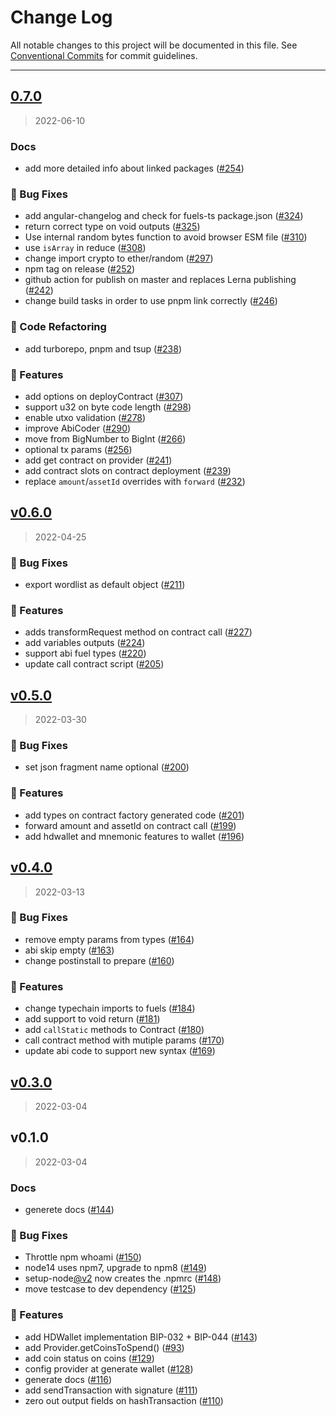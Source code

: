 # Change Log

All notable changes to this project will be documented in this file.
See [Conventional Commits](https://conventionalcommits.org) for commit guidelines.

---


<a name="0.7.0"></a>
## [0.7.0](https://github.com/FuelLabs/fuels-ts/compare/v0.6.0...0.7.0)

> 2022-06-10

### Docs

* add more detailed info about linked packages ([#254](https://github.com/FuelLabs/fuels-ts/issues/254))

### 🐞 Bug Fixes

* add angular-changelog and check for fuels-ts package.json ([#324](https://github.com/FuelLabs/fuels-ts/issues/324))
* return correct type on void outputs ([#325](https://github.com/FuelLabs/fuels-ts/issues/325))
* Use internal random bytes function to avoid browser ESM file ([#310](https://github.com/FuelLabs/fuels-ts/issues/310))
* use `isArray` in reduce ([#308](https://github.com/FuelLabs/fuels-ts/issues/308))
* change import crypto to ether/random ([#297](https://github.com/FuelLabs/fuels-ts/issues/297))
* npm tag on release ([#252](https://github.com/FuelLabs/fuels-ts/issues/252))
* github action for publish on master and replaces Lerna publishing ([#242](https://github.com/FuelLabs/fuels-ts/issues/242))
* change build tasks in order to use pnpm link correctly ([#246](https://github.com/FuelLabs/fuels-ts/issues/246))

### 📃 Code Refactoring

* add turborepo, pnpm and tsup ([#238](https://github.com/FuelLabs/fuels-ts/issues/238))

### 🚀 Features

* add options on deployContract ([#307](https://github.com/FuelLabs/fuels-ts/issues/307))
* support u32 on byte code length ([#298](https://github.com/FuelLabs/fuels-ts/issues/298))
* enable utxo validation ([#278](https://github.com/FuelLabs/fuels-ts/issues/278))
* improve AbiCoder ([#290](https://github.com/FuelLabs/fuels-ts/issues/290))
* move from BigNumber to BigInt ([#266](https://github.com/FuelLabs/fuels-ts/issues/266))
* optional tx params ([#256](https://github.com/FuelLabs/fuels-ts/issues/256))
* add get contract on provider ([#241](https://github.com/FuelLabs/fuels-ts/issues/241))
* add contract slots on contract deployment ([#239](https://github.com/FuelLabs/fuels-ts/issues/239))
* replace `amount`/`assetId` overrides with `forward` ([#232](https://github.com/FuelLabs/fuels-ts/issues/232))


<a name="v0.6.0"></a>
## [v0.6.0](https://github.com/FuelLabs/fuels-ts/compare/v0.5.0...v0.6.0)

> 2022-04-25

### 🐞 Bug Fixes

* export wordlist as default object ([#211](https://github.com/FuelLabs/fuels-ts/issues/211))

### 🚀 Features

* adds transformRequest method on contract call ([#227](https://github.com/FuelLabs/fuels-ts/issues/227))
* add variables outputs ([#224](https://github.com/FuelLabs/fuels-ts/issues/224))
* support abi fuel types ([#220](https://github.com/FuelLabs/fuels-ts/issues/220))
* update call contract script ([#205](https://github.com/FuelLabs/fuels-ts/issues/205))


<a name="v0.5.0"></a>
## [v0.5.0](https://github.com/FuelLabs/fuels-ts/compare/v0.4.0...v0.5.0)

> 2022-03-30

### 🐞 Bug Fixes

* set json fragment name optional ([#200](https://github.com/FuelLabs/fuels-ts/issues/200))

### 🚀 Features

* add types on contract factory generated code ([#201](https://github.com/FuelLabs/fuels-ts/issues/201))
* forward amount and assetId on contract call ([#199](https://github.com/FuelLabs/fuels-ts/issues/199))
* add hdwallet and mnemonic features to wallet ([#196](https://github.com/FuelLabs/fuels-ts/issues/196))


<a name="v0.4.0"></a>
## [v0.4.0](https://github.com/FuelLabs/fuels-ts/compare/v0.3.0...v0.4.0)

> 2022-03-13

### 🐞 Bug Fixes

* remove empty params from types ([#164](https://github.com/FuelLabs/fuels-ts/issues/164))
* abi skip empty ([#163](https://github.com/FuelLabs/fuels-ts/issues/163))
* change postinstall to prepare ([#160](https://github.com/FuelLabs/fuels-ts/issues/160))

### 🚀 Features

* change typechain imports to fuels ([#184](https://github.com/FuelLabs/fuels-ts/issues/184))
* add support to void return ([#181](https://github.com/FuelLabs/fuels-ts/issues/181))
* add `callStatic` methods to Contract ([#180](https://github.com/FuelLabs/fuels-ts/issues/180))
* call contract method with mutiple params ([#170](https://github.com/FuelLabs/fuels-ts/issues/170))
* update abi code to support new syntax ([#169](https://github.com/FuelLabs/fuels-ts/issues/169))


<a name="v0.3.0"></a>
## [v0.3.0](https://github.com/FuelLabs/fuels-ts/compare/v0.1.0...v0.3.0)

> 2022-03-04


<a name="v0.1.0"></a>
## v0.1.0

> 2022-03-04

### Docs

* generete docs ([#144](https://github.com/FuelLabs/fuels-ts/issues/144))

### 🐞 Bug Fixes

* Throttle npm whoami ([#150](https://github.com/FuelLabs/fuels-ts/issues/150))
* node14 uses npm7, upgrade to npm8 ([#149](https://github.com/FuelLabs/fuels-ts/issues/149))
* setup-node[@v2](https://github.com/v2) now creates the .npmrc ([#148](https://github.com/FuelLabs/fuels-ts/issues/148))
* move testcase to dev dependency ([#125](https://github.com/FuelLabs/fuels-ts/issues/125))

### 🚀 Features

* add HDWallet implementation BIP-032 + BIP-044 ([#143](https://github.com/FuelLabs/fuels-ts/issues/143))
* add Provider.getCoinsToSpend() ([#93](https://github.com/FuelLabs/fuels-ts/issues/93))
* add coin status on coins ([#129](https://github.com/FuelLabs/fuels-ts/issues/129))
* config provider at generate wallet ([#128](https://github.com/FuelLabs/fuels-ts/issues/128))
* generate docs ([#116](https://github.com/FuelLabs/fuels-ts/issues/116))
* add sendTransaction with signature ([#111](https://github.com/FuelLabs/fuels-ts/issues/111))
* zero out output fields on hashTransaction ([#110](https://github.com/FuelLabs/fuels-ts/issues/110))

